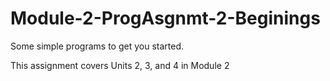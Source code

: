 # Module-2-ProgAsgnmt-2-Beginings
Some simple programs to get you started.

This assignment covers Units 2, 3, and 4 in Module 2
